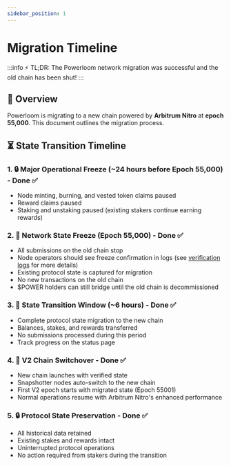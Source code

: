 ```yaml
---  
sidebar_position: 1  
---  
```


# Migration Timeline  

:::info
⚡️ TL;DR: The Powerloom network migration was successful and the old chain has been shut!
:::

## 🚀 **Overview**  
Powerloom is migrating to a new chain powered by **Arbitrum Nitro** at **epoch 55,000**. This document outlines the migration process.  

## ⏳ **State Transition Timeline**  

### 1. 🔒 **Major Operational Freeze** (~24 hours before Epoch 55,000) - Done ✅
- Node minting, burning, and vested token claims paused  
- Reward claims paused  
- Staking and unstaking paused (existing stakers continue earning rewards)  

### 2. 🛑 **Network State Freeze** (Epoch 55,000) - Done ✅
- All submissions on the old chain stop  
- Node operators should see freeze confirmation in logs (see [verification logs](/chain-migration/snapshotters.md#-verification-logs) for more details)
- Existing protocol state is captured for migration  
- No new transactions on the old chain  
- $POWER holders can still bridge until the old chain is decommissioned  

### 3. 🔄 **State Transition Window** (~6 hours) - Done ✅
- Complete protocol state migration to the new chain  
- Balances, stakes, and rewards transferred  
- No submissions processed during this period  
- Track progress on the status page  

### 4. 🚀 **V2 Chain Switchover** - Done ✅
- New chain launches with verified state  
- Snapshotter nodes auto-switch to the new chain  
- First V2 epoch starts with migrated state (Epoch 55001)
- Normal operations resume with Arbitrum Nitro's enhanced performance  

### 5. 🔒 **Protocol State Preservation** - Done ✅
- All historical data retained  
- Existing stakes and rewards intact  
- Uninterrupted protocol operations  
- No action required from stakers during the transition
